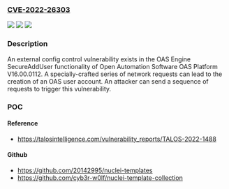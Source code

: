 ### [CVE-2022-26303](https://cve.mitre.org/cgi-bin/cvename.cgi?name=CVE-2022-26303)
![](https://img.shields.io/static/v1?label=Product&message=OAS%20Platform&color=blue)
![](https://img.shields.io/static/v1?label=Version&message=%3D%20V16.00.0112%20&color=brighgreen)
![](https://img.shields.io/static/v1?label=Vulnerability&message=CWE-306%3A%20Missing%20Authentication%20for%20Critical%20Function&color=brighgreen)

### Description

An external config control vulnerability exists in the OAS Engine SecureAddUser functionality of Open Automation Software OAS Platform V16.00.0112. A specially-crafted series of network requests can lead to the creation of an OAS user account. An attacker can send a sequence of requests to trigger this vulnerability.

### POC

#### Reference
- https://talosintelligence.com/vulnerability_reports/TALOS-2022-1488

#### Github
- https://github.com/20142995/nuclei-templates
- https://github.com/cyb3r-w0lf/nuclei-template-collection

